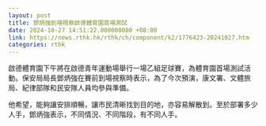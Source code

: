 ```yaml
---
layout: post
title: 鄧炳強到場視察啟德體育園首場測試
date: 2024-10-27 14:51:22.000000000 +08:00
link: https://news.rthk.hk/rthk/ch/component/k2/1776423-20241027.htm
categories: rthk
---
```


啟德體育園下午將在啟德青年運動場舉行一場乙組足球賽，為體育園首場測試活動。保安局局長鄧炳強在賽前到場視察時表示，為了今次預演，康文署、文體旅局、紀律部隊和民安隊人員均參與準備。

他希望，能夠讓安排順暢，讓市民清晰找到目的地，亦容易解散到。至於部署多少人手，鄧炳強表示，不同情況、不同階段，有不同人手。
